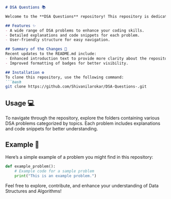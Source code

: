 ```markdown
# DSA Questions 📚

Welcome to the **DSA Questions** repository! This repository is dedicated to providing a comprehensive collection of Data Structures and Algorithms (DSA) problems to enhance your coding skills.

## Features ✨
- A wide range of DSA problems to enhance your coding skills.
- Detailed explanations and code snippets for each problem.
- User-friendly structure for easy navigation.

## Summary of the Changes 🔄
Recent updates to the README.md include:
- Enhanced introduction text to provide more clarity about the repository's purpose.
- Improved formatting of badges for better visibility.

## Installation ⚙️
To clone this repository, use the following command:
```bash
git clone https://github.com/Shivanilarokar/DSA-Questions-.git
```

## Usage 💻
To navigate through the repository, explore the folders containing various DSA problems categorized by topics. Each problem includes explanations and code snippets for better understanding.

## Example 📖
Here’s a simple example of a problem you might find in this repository:
```python
def example_problem():
    # Example code for a sample problem
    print("This is an example problem.")
```

Feel free to explore, contribute, and enhance your understanding of Data Structures and Algorithms!
```